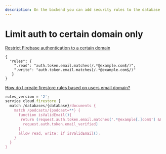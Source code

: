 ```yaml
---
description: On the backend you can add security rules to the database
---
```


# Limit auth to certain domain only

[Restrict Firebase authentication to a certain domain](https://stackoverflow.com/questions/46614476/restrict-firebase-authentication-to-a-certain-domain)

```text
{
  "rules": {
    ".read": "auth.token.email.matches(/.*@example.com$/)",
    ".write": "auth.token.email.matches(/.*@example.com$/)"
   }
}
```

[How do I create firestore rules based on users email domain?](https://stackoverflow.com/questions/49174634/how-do-i-create-firestore-rules-based-on-users-email-domain)

```javascript
rules_version = '2';
service cloud.firestore {
  match /databases/{database}/documents {
    match /podcasts/{podcast=**} {
      function isValidEmail(){
       return (request.auth.token.email.matches('.*@example[.]com$') && 
        request.auth.token.email_verified)
      }
      allow read, write: if isValidEmail();
    }
  }
}
```

